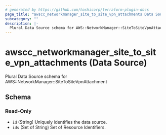 ```yaml
---
# generated by https://github.com/hashicorp/terraform-plugin-docs
page_title: "awscc_networkmanager_site_to_site_vpn_attachments Data Source - terraform-provider-awscc"
subcategory: ""
description: |-
  Plural Data Source schema for AWS::NetworkManager::SiteToSiteVpnAttachment
---
```


# awscc_networkmanager_site_to_site_vpn_attachments (Data Source)

Plural Data Source schema for AWS::NetworkManager::SiteToSiteVpnAttachment



<!-- schema generated by tfplugindocs -->
## Schema

### Read-Only

- `id` (String) Uniquely identifies the data source.
- `ids` (Set of String) Set of Resource Identifiers.


